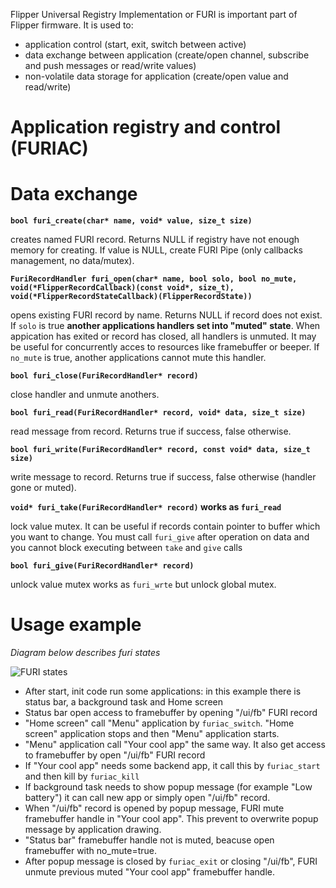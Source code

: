 Flipper Universal Registry Implementation or FURI is important part of Flipper firmware. It is used to:

* application control (start, exit, switch between active)
* data exchange between application (create/open channel, subscribe and push messages or read/write values)
* non-volatile data storage for application (create/open value and read/write)

# Application registry and control (FURIAC)



# Data exchange

**`bool furi_create(char* name, void* value, size_t size)`**

creates named FURI record. Returns NULL if registry have not enough memory for creating. If value is NULL, create FURI Pipe (only callbacks management, no data/mutex).

**`FuriRecordHandler furi_open(char* name, bool solo, bool no_mute, void(*FlipperRecordCallback)(const void*, size_t), void(*FlipperRecordStateCallback)(FlipperRecordState))`**

opens existing FURI record by name. Returns NULL if record does not exist. If `solo` is true **another applications handlers set into "muted" state**. When appication has exited or record has closed, all handlers is unmuted. It may be useful for concurrently acces to resources like framebuffer or beeper. If `no_mute` is true, another applications cannot mute this handler.

**`bool furi_close(FuriRecordHandler* record)`**

close handler and unmute anothers.

**`bool furi_read(FuriRecordHandler* record, void* data, size_t size)`**

read message from record. Returns true if success, false otherwise.

**`bool furi_write(FuriRecordHandler* record, const void* data, size_t size)`**

write message to record. Returns true if success, false otherwise (handler gone or muted).

**`void* furi_take(FuriRecordHandler* record)` works as `furi_read`**

lock value mutex. It can be useful if records contain pointer to buffer which you want to change. You must call `furi_give` after operation on data and you cannot block executing between `take` and `give` calls

**`bool furi_give(FuriRecordHandler* record)`**

unlock value mutex works as `furi_wrte` but unlock global mutex.

# Usage example
_Diagram below describes furi states_

![FURI states](https://github.com/Flipper-Zero/flipperzero-firmware-community/blob/master/wiki_static/furi_states.png)

* After start, init code run some applications: in this example there is status bar, a background task and Home screen
* Status bar open access to framebuffer by opening "/ui/fb" FURI record
* "Home screen" call "Menu" application by `furiac_switch`. "Home screen" application stops and then "Menu" application starts.
* "Menu" application call "Your cool app" the same way. It also get access to framebuffer by open "/ui/fb" FURI record
* If "Your cool app" needs some backend app, it call this by `furiac_start` and then kill by `furiac_kill`
* If background task needs to show popup message (for example "Low battery") it can call new app or simply open "/ui/fb" record.
* When "/ui/fb" record is opened by popup message, FURI mute framebuffer handle in "Your cool app". This prevent to overwrite popup message by application drawing.
* "Status bar" framebuffer handle not is muted, beacuse open framebuffer with no_mute=true.
* After popup message is closed by `furiac_exit` or closing "/ui/fb", FURI unmute previous muted "Your cool app" framebuffer handle.
